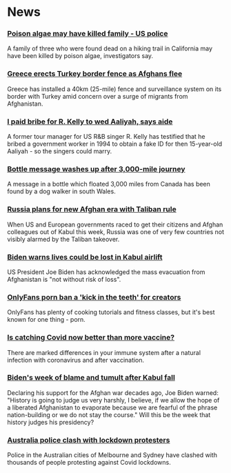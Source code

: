 # News
### [Poison algae may have killed family - US police](https://www.bbc.com/news/world-us-canada-58288482)
A family of three who were found dead on a hiking trail in California may have been killed by poison algae, investigators say.
### [Greece erects Turkey border fence as Afghans flee](https://www.bbc.com/news/world-europe-58289893)
Greece has installed a 40km (25-mile) fence and surveillance system on its border with Turkey amid concern over a surge of migrants from Afghanistan.
### [I paid bribe for R. Kelly to wed Aaliyah, says aide](https://www.bbc.com/news/entertainment-arts-58289890)
A former tour manager for US R&B singer R. Kelly has testified that he bribed a government worker in 1994 to obtain a fake ID for then 15-year-old Aaliyah - so the singers could marry. 
### [Bottle message washes up after 3,000-mile journey](https://www.bbc.com/news/uk-wales-58282975)
A message in a bottle which floated 3,000 miles from Canada has been found by a dog walker in south Wales.
### [Russia plans for new Afghan era with Taliban rule](https://www.bbc.com/news/world-europe-58265934)
When US and European governments raced to get their citizens and Afghan colleagues out of Kabul this week, Russia was one of very few countries not visibly alarmed by the Taliban takeover.
### [Biden warns lives could be lost in Kabul airlift](https://www.bbc.com/news/world-us-canada-58285923)
US President Joe Biden has acknowledged the mass evacuation from Afghanistan is "not without risk of loss".
### [OnlyFans porn ban a 'kick in the teeth' for creators](https://www.bbc.com/news/newsbeat-58282653)
OnlyFans has plenty of cooking tutorials and fitness classes, but it's best known for one thing - porn.
### [Is catching Covid now better than more vaccine?](https://www.bbc.com/news/health-58270098)
There are marked differences in your immune system after a natural infection with coronavirus and after vaccination. 
### [Biden's week of blame and tumult after Kabul fall](https://www.bbc.com/news/world-us-canada-58286766)
Declaring his support for the Afghan war decades ago, Joe Biden warned: "History is going to judge us very harshly, I believe, if we allow the hope of a liberated Afghanistan to evaporate because we are fearful of the phrase nation-building or we do not stay the course." Will this be the week that history judges his presidency?
### [Australia police clash with lockdown protesters](https://www.bbc.com/news/world-australia-58291873)
Police in the Australian cities of Melbourne and Sydney have clashed with thousands of people protesting against Covid lockdowns.
